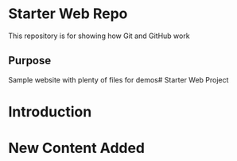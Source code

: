 # Starter Web Repo

This repository is for showing how Git and GitHub work

## Purpose

Sample website with plenty of files for demos# Starter Web  Project
# Introduction
# New Content Added
